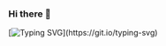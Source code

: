 ### Hi there 👋

[![Typing SVG](https://readme-typing-svg.herokuapp.com?font=Fira+Code&pause=1000&color=2AF700&width=435&lines=welcome+to+my+profile.)](https://git.io/typing-svg)
<!--
**Daniel1285/Daniel1285** is a ✨ _special_ ✨ repository because its `README.md` (this file) appears on your GitHub profile.

Here are some ideas to get you started:

- 🔭 I’m currently working on ...
- 🌱 I’m currently learning ...
- 👯 I’m looking to collaborate on ...
- 🤔 I’m looking for help with ...
- 💬 Ask me about ...
- 📫 How to reach me: ...
- 😄 Pronouns: ...
- ⚡ Fun fact: ...
-->
